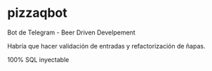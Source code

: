 # pizzaqbot

Bot de Telegram - Beer Driven Develpement

Habría que hacer validación de entradas y refactorización de ñapas.

100% SQL inyectable 
